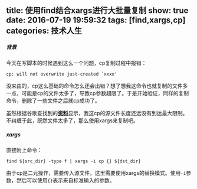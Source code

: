 title: 使用find结合xargs进行大批量复制
show: true
date: 2016-07-19 19:59:32
tags: [find,xargs,cp]
categories: 技术人生
---
##### 背景
今天在写脚本的时候遇到这么一个问题，cp复制过程中报错：
```
cp: will not overwrite just-created `xxxx'
```
没来由的，cp这么基础的命令怎么还会出错？想了想我这命令也就复制的文件多一点，可能是cp的文件太多了，导致cp参数超限了。于是开始验证，同样的复制命令，删除了一些文件之后就cp成功了。

虽然根据谷歌查找到的[**资料**](http://unix.stackexchange.com/questions/110282/cp-max-source-files-number-arguments-for-copy-utility)显示，我这cp的源文件长度还远没有到达最大限制。不纠缠于此，既然文件太多了，那么使用xargs来复制吧。

##### xargs
直接附上命令：
```
find ${src_dir} -type f | xargs -i cp {} ${dst_dir}
```

由于cp是二元操作，需要传入源文件，这里需要使用xargs的替换模式。使用`-i`参数，然后可以使用`{}`表示来自标准输入的参数。
